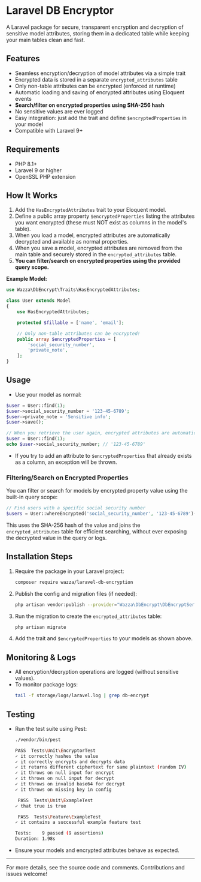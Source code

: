 # Laravel DB Encryptor

A Laravel package for secure, transparent encryption and decryption of sensitive model attributes, storing them in a dedicated table while keeping your main tables clean and fast.

## Features
- Seamless encryption/decryption of model attributes via a simple trait
- Encrypted data is stored in a separate `encrypted_attributes` table
- Only non-table attributes can be encrypted (enforced at runtime)
- Automatic loading and saving of encrypted attributes using Eloquent events
- **Search/filter on encrypted properties using SHA-256 hash**
- No sensitive values are ever logged
- Easy integration: just add the trait and define `$encryptedProperties` in your model
- Compatible with Laravel 9+

## Requirements
- PHP 8.1+
- Laravel 9 or higher
- OpenSSL PHP extension

## How It Works
1. Add the `HasEncryptedAttributes` trait to your Eloquent model.
2. Define a public array property `$encryptedProperties` listing the attributes you want encrypted (these must NOT exist as columns in the model's table).
3. When you load a model, encrypted attributes are automatically decrypted and available as normal properties.
4. When you save a model, encrypted attributes are removed from the main table and securely stored in the `encrypted_attributes` table.
5. **You can filter/search on encrypted properties using the provided query scope.**

**Example Model:**
```php
use Wazza\DbEncrypt\Traits\HasEncryptedAttributes;

class User extends Model
{
    use HasEncryptedAttributes;

    protected $fillable = ['name', 'email'];

    // Only non-table attributes can be encrypted!
    public array $encryptedProperties = [
        'social_security_number',
        'private_note',
    ];
}
```

## Usage
- Use your model as normal:
```php
$user = User::find(1);
$user->social_security_number = '123-45-6789';
$user->private_note = 'Sensitive info';
$user->save();

// When you retrieve the user again, encrypted attributes are automatically decrypted:
$user = User::find(1);
echo $user->social_security_number; // '123-45-6789'
```
- If you try to add an attribute to `$encryptedProperties` that already exists as a column, an exception will be thrown.

### Filtering/Search on Encrypted Properties
You can filter or search for models by encrypted property value using the built-in query scope:

```php
// Find users with a specific social security number
$users = User::whereEncrypted('social_security_number', '123-45-6789')->get();
```

This uses the SHA-256 hash of the value and joins the `encrypted_attributes` table for efficient searching, without ever exposing the decrypted value in the query or logs.

## Installation Steps
1. Require the package in your Laravel project:
   ```sh
   composer require wazza/laravel-db-encryption
   ```
2. Publish the config and migration files (if needed):
   ```sh
   php artisan vendor:publish --provider="Wazza\DbEncrypt\DbEncryptServiceProvider"
   ```
3. Run the migration to create the `encrypted_attributes` table:
   ```sh
   php artisan migrate
   ```
4. Add the trait and `$encryptedProperties` to your models as shown above.

## Monitoring & Logs
- All encryption/decryption operations are logged (without sensitive values).
- To monitor package logs:
  ```sh
  tail -f storage/logs/laravel.log | grep db-encrypt
  ```

## Testing
- Run the test suite using Pest:
  ```sh
  ./vendor/bin/pest

  PASS  Tests\Unit\EncryptorTest
  ✓ it correctly hashes the value                                         0.40s
  ✓ it correctly encrypts and decrypts data                               0.15s
  ✓ it returns different ciphertext for same plaintext (random IV)        0.12s
  ✓ it throws on null input for encrypt                                   0.13s
  ✓ it throws on null input for decrypt                                   0.13s
  ✓ it throws on invalid base64 for decrypt                               0.14s
  ✓ it throws on missing key in config                                    0.19s

   PASS  Tests\Unit\ExampleTest
  ✓ that true is true                                                     0.28s

   PASS  Tests\Feature\ExampleTest
  ✓ it contains a successful example feature test                         0.18s

  Tests:    9 passed (9 assertions)
  Duration: 1.98s
  ```
- Ensure your models and encrypted attributes behave as expected.

---
For more details, see the source code and comments. Contributions and issues welcome!

